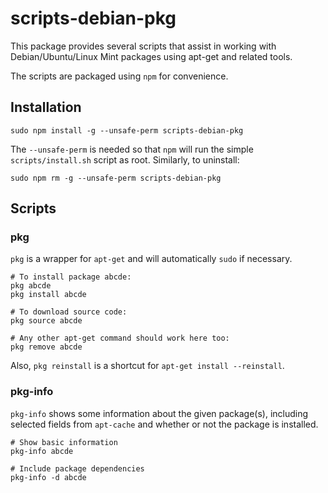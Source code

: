 # scripts-debian-pkg

This package provides several scripts that assist in working with
Debian/Ubuntu/Linux Mint packages using apt-get and related tools.

The scripts are packaged using `npm` for convenience.

## Installation

    sudo npm install -g --unsafe-perm scripts-debian-pkg

The `--unsafe-perm` is needed so that `npm` will run the simple
`scripts/install.sh` script as root.  Similarly, to uninstall:

    sudo npm rm -g --unsafe-perm scripts-debian-pkg

## Scripts

### pkg

`pkg` is a wrapper for `apt-get` and will automatically `sudo` if necessary.

    # To install package abcde:
    pkg abcde
    pkg install abcde

    # To download source code:
    pkg source abcde

    # Any other apt-get command should work here too:
    pkg remove abcde

Also, `pkg reinstall` is a shortcut for `apt-get install --reinstall`.

### pkg-info

`pkg-info` shows some information about the given package(s), including
selected fields from `apt-cache` and whether or not the package is installed.

    # Show basic information
    pkg-info abcde

    # Include package dependencies
    pkg-info -d abcde

